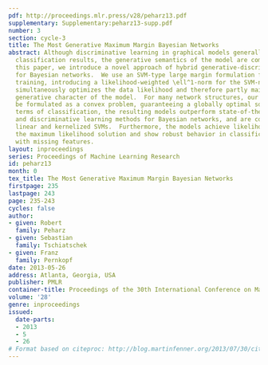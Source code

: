 ```yaml
---
pdf: http://proceedings.mlr.press/v28/peharz13.pdf
supplementary: Supplementary:peharz13-supp.pdf
number: 3
section: cycle-3
title: The Most Generative Maximum Margin Bayesian Networks
abstract: Although discriminative learning in graphical models generally improves
  classification results, the generative semantics of the model are compromised.  In
  this paper, we introduce a novel approach of hybrid generative-discriminative learning
  for Bayesian networks.  We use an SVM-type large margin formulation for discriminative
  training, introducing a likelihood-weighted \ell^1-norm for the SVM-norm-penalization.  This
  simultaneously optimizes the data likelihood and therefore partly maintains the
  generative character of the model.  For many network structures, our method can
  be formulated as a convex problem, guaranteeing a globally optimal solution.  In
  terms of classification, the resulting models outperform state-of-the art generative
  and discriminative learning methods for Bayesian networks, and are comparable with
  linear and kernelized SVMs.  Furthermore, the models achieve likelihoods close to
  the maximum likelihood solution and show robust behavior in classification experiments
  with missing features.
layout: inproceedings
series: Proceedings of Machine Learning Research
id: peharz13
month: 0
tex_title: The Most Generative Maximum Margin Bayesian Networks
firstpage: 235
lastpage: 243
page: 235-243
cycles: false
author:
- given: Robert
  family: Peharz
- given: Sebastian
  family: Tschiatschek
- given: Franz
  family: Pernkopf
date: 2013-05-26
address: Atlanta, Georgia, USA
publisher: PMLR
container-title: Proceedings of the 30th International Conference on Machine Learning
volume: '28'
genre: inproceedings
issued:
  date-parts:
  - 2013
  - 5
  - 26
# Format based on citeproc: http://blog.martinfenner.org/2013/07/30/citeproc-yaml-for-bibliographies/
---
```

